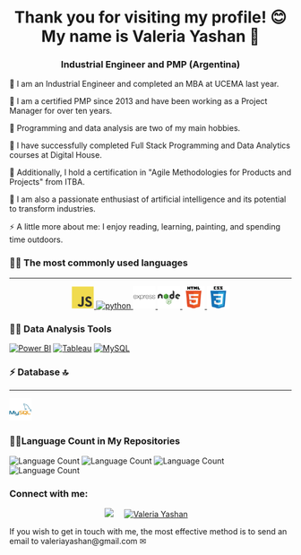  <h1 align="center"> Thank you for visiting my profile! 😊  My name is Valeria Yashan 👋</h1>
 
<h3 align="center">Industrial Engineer and PMP (Argentina)</h3>

📌 I am an Industrial Engineer and completed an MBA at UCEMA last year.

 🔭 I am a certified PMP since 2013 and have been working as a Project Manager for over ten years.

🌱 Programming and data analysis are two of my main hobbies.

🌱  I have successfully completed Full Stack Programming and Data Analytics courses at Digital House.

📌  Additionally, I hold a certification in "Agile Methodologies for Products and Projects" from ITBA.

📍  I am also a passionate enthusiast of artificial intelligence and its potential to transform industries.

 ⚡  A little more about me: I enjoy reading, learning, painting, and spending time outdoors.
    
<h3 align="left">👩‍💻 The most commonly used languages</h3>
<hr />

<p align="center"> 
  <!-- JS -->
  <a href="https://developer.mozilla.org/en-US/docs/Web/JavaScript" target="_blank" data-bs-toggle="tooltip" title="JavaScript"> 
    <img src="https://raw.githubusercontent.com/devicons/devicon/master/icons/javascript/javascript-original.svg" alt="javascript" width="40" height="40"/> 
  </a>
  
  <!-- PYTHON -->
  <a href="https://www.python.org" target="_blank" data-bs-toggle="tooltip" title="Python"> 
    <img src="https://devicon-website.vercel.app/api/python/original.svg" alt="python" width="40" height="40"/> 
  </a>
  
  <!-- EXPRESS JS -->
  <a href="https://expressjs.com" target="_blank" data-bs-toggle="tooltip" title="ExpressJS"> 
    <img src="https://raw.githubusercontent.com/devicons/devicon/master/icons/express/express-original-wordmark.svg" alt="express" width="40" height="40"/> 
  </a>
  
  <!-- NODE JS -->
  <a href="https://nodejs.org" target="_blank" data-bs-toggle="tooltip" title="NodeJS"> 
    <img src="https://raw.githubusercontent.com/devicons/devicon/master/icons/nodejs/nodejs-original-wordmark.svg" alt="nodejs" width="40" height="40"/> 
  </a> 
  
  <!-- HTML -->
  <a href="https://www.w3.org/html/" target="_blank" data-bs-toggle="tooltip" title="HTML5"> 
    <img src="https://raw.githubusercontent.com/devicons/devicon/master/icons/html5/html5-original-wordmark.svg" alt="html5" width="40" height="40"/> 
  </a>
  
  <!-- CSS -->
  <a href="https://www.w3schools.com/css/" target="_blank" data-bs-toggle="tooltip" title="CSS3"> 
    <img src="https://raw.githubusercontent.com/devicons/devicon/master/icons/css3/css3-original-wordmark.svg" alt="css3" width="40" height="40"/> 
  </a>
</p>
<h3 align="left">👩‍💻 Data Analysis Tools</h3>

[![Power BI](https://img.shields.io/badge/-Power%20BI-black?style=plastic&logo=Power-BI)](https://powerbi.microsoft.com/)
[![Tableau](https://img.shields.io/badge/-Tableau-black?style=plastic&logo=Tableau)](https://www.tableau.com/)
[![MySQL](https://img.shields.io/badge/-MySQL-333333?style=flat&logo=mysql)](https://www.mysql.com/)

<h3> ⚡ Database 🔝 </h3>
<hr />
<!-- MYSQL -->
<a href="https://www.mysql.com/" target="_blank" data-bs-toggle="tooltip" title="MySQL"> 
  <img src="https://raw.githubusercontent.com/devicons/devicon/master/icons/mysql/mysql-original-wordmark.svg" alt="mysql" width="40" height="40"/> 
</a>
 
<h3 align="left">👩‍💻Language Count in My Repositories</h3>

![Language Count](https://img.shields.io/static/v1?label=Python&message=60%25&color=blue)
![Language Count](https://img.shields.io/static/v1?label=JavaScript&message=25%25&color=yellow)
![Language Count](https://img.shields.io/static/v1?label=HTML%2FCSS&message=10%25&color=orange)
![Language Count](https://img.shields.io/static/v1?label=Others&message=5%25&color=red)

<h3 align="left">Connect with me:</h3>
<p align="left">
  <p align="center">
  <a target="_blank"href="https://www.linkedin.com/in/valeriayashan/"><img src="https://img.shields.io/badge/linkedin-%230077B5.svg?&style=for-the-badge&logo=linkedin&logoColor=white alt="Valeria Yashan" /></a>&nbsp;&nbsp;&nbsp;&nbsp;
  <a href="mailto:valeriayashan@gmail.com"><img src="https://img.shields.io/badge/gmail-%23D14836.svg?&style=for-the-badge&logo=gmail&logoColor=white" alt="Valeria Yashan" /></a>&nbsp;&nbsp;&nbsp;&nbsp;   
</p>
</p>    
</p>If you wish to get in touch with me, the most effective method is to send an email to valeriayashan@gmail.com ✉
